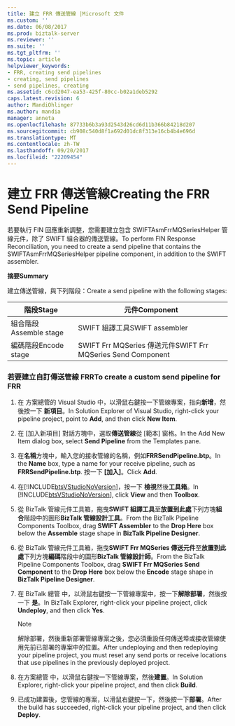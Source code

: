 ```yaml
---
title: 建立 FRR 傳送管線 |Microsoft 文件
ms.custom: ''
ms.date: 06/08/2017
ms.prod: biztalk-server
ms.reviewer: ''
ms.suite: ''
ms.tgt_pltfrm: ''
ms.topic: article
helpviewer_keywords:
- FRR, creating send pipelines
- creating, send pipelines
- send pipelines, creating
ms.assetid: c6cd2047-ea53-425f-80cc-b02a1deb5292
caps.latest.revision: 6
author: MandiOhlinger
ms.author: mandia
manager: anneta
ms.openlocfilehash: 87733b6b3a93d2543d26cd6d11b366b84218d207
ms.sourcegitcommit: cb908c540d8f1a692d01dc8f313e16cb4b4e696d
ms.translationtype: MT
ms.contentlocale: zh-TW
ms.lasthandoff: 09/20/2017
ms.locfileid: "22209454"
---
```

# <a name="creating-the-frr-send-pipeline"></a><span data-ttu-id="59c28-102">建立 FRR 傳送管線</span><span class="sxs-lookup"><span data-stu-id="59c28-102">Creating the FRR Send Pipeline</span></span>
<span data-ttu-id="59c28-103">若要執行 FIN 回應重新調整，您需要建立包含 SWIFTAsmFrrMQSeriesHelper 管線元件，除了 SWIFT 組合器的傳送管線。</span><span class="sxs-lookup"><span data-stu-id="59c28-103">To perform FIN Response Reconciliation, you need to create a send pipeline that contains the SWIFTAsmFrrMQSeriesHelper pipeline component, in addition to the SWIFT assembler.</span></span>  
  
 <span data-ttu-id="59c28-104">**摘要**</span><span class="sxs-lookup"><span data-stu-id="59c28-104">**Summary**</span></span>  
  
 <span data-ttu-id="59c28-105">建立傳送管線，與下列階段：</span><span class="sxs-lookup"><span data-stu-id="59c28-105">Create a send pipeline with the following stages:</span></span>  
  
|<span data-ttu-id="59c28-106">階段</span><span class="sxs-lookup"><span data-stu-id="59c28-106">Stage</span></span>|<span data-ttu-id="59c28-107">元件</span><span class="sxs-lookup"><span data-stu-id="59c28-107">Component</span></span>|  
|-----------|---------------|  
|<span data-ttu-id="59c28-108">組合階段</span><span class="sxs-lookup"><span data-stu-id="59c28-108">Assemble stage</span></span>|<span data-ttu-id="59c28-109">SWIFT 組譯工具</span><span class="sxs-lookup"><span data-stu-id="59c28-109">SWIFT assembler</span></span>|  
|<span data-ttu-id="59c28-110">編碼階段</span><span class="sxs-lookup"><span data-stu-id="59c28-110">Encode stage</span></span>|<span data-ttu-id="59c28-111">SWIFT Frr MQSeries 傳送元件</span><span class="sxs-lookup"><span data-stu-id="59c28-111">SWIFT Frr MQSeries Send Component</span></span>|  
  
### <a name="to-create-a-custom-send-pipeline-for-frr"></a><span data-ttu-id="59c28-112">若要建立自訂傳送管線 FRR</span><span class="sxs-lookup"><span data-stu-id="59c28-112">To create a custom send pipeline for FRR</span></span>  
  
1.  <span data-ttu-id="59c28-113">在 方案總管的 Visual Studio 中，以滑鼠右鍵按一下管線專案，指向**新增**，然後按一下 **新項目**。</span><span class="sxs-lookup"><span data-stu-id="59c28-113">In Solution Explorer of Visual Studio, right-click your pipeline project, point to **Add**, and then click **New Item**.</span></span>  
  
2.  <span data-ttu-id="59c28-114">在 [加入新項目] 對話方塊中，選取**傳送管線**從 [範本] 窗格。</span><span class="sxs-lookup"><span data-stu-id="59c28-114">In the Add New Item dialog box, select **Send Pipeline** from the Templates pane.</span></span>  
  
3.  <span data-ttu-id="59c28-115">在**名稱**方塊中，輸入您的接收管線的名稱，例如**FRRSendPipeline.btp**。</span><span class="sxs-lookup"><span data-stu-id="59c28-115">In the **Name** box, type a name for your receive pipeline, such as **FRRSendPipeline.btp**.</span></span> <span data-ttu-id="59c28-116">按一下 **[加入]**。</span><span class="sxs-lookup"><span data-stu-id="59c28-116">Click **Add**.</span></span>  
  
4.  <span data-ttu-id="59c28-117">在[!INCLUDE[btsVStudioNoVersion](../../includes/btsvstudionoversion-md.md)]，按一下 **檢視**然後**工具箱**。</span><span class="sxs-lookup"><span data-stu-id="59c28-117">In [!INCLUDE[btsVStudioNoVersion](../../includes/btsvstudionoversion-md.md)], click **View** and then **Toolbox**.</span></span>  
  
5.  <span data-ttu-id="59c28-118">從 BizTalk 管線元件工具箱，拖曳**SWIFT 組譯工具**至**放置到此處**下列方塊**組合**階段中的圖形**BizTalk 管線設計工具**。</span><span class="sxs-lookup"><span data-stu-id="59c28-118">From the BizTalk Pipeline Components Toolbox, drag **SWIFT Assembler** to the **Drop Here** box below the **Assemble** stage shape in **BizTalk Pipeline Designer**.</span></span>  
  
6.  <span data-ttu-id="59c28-119">從 BizTalk 管線元件工具箱，拖曳**SWIFT Frr MQSeries 傳送元件**至**放置到此處**下列方塊**編碼**階段中的圖形**BizTalk 管線設計師**。</span><span class="sxs-lookup"><span data-stu-id="59c28-119">From the BizTalk Pipeline Components Toolbox, drag **SWIFT Frr MQSeries Send Component** to the **Drop Here** box below the **Encode** stage shape in **BizTalk Pipeline Designer**.</span></span>  
  
7.  <span data-ttu-id="59c28-120">在 BizTalk 總管 中，以滑鼠右鍵按一下管線專案中，按一下**解除部署**，然後按一下 **是**。</span><span class="sxs-lookup"><span data-stu-id="59c28-120">In BizTalk Explorer, right-click your pipeline project, click **Undeploy**, and then click **Yes**.</span></span>  
  
    > [!NOTE]
    >  <span data-ttu-id="59c28-121">解除部署，然後重新部署管線專案之後，您必須重設任何傳送埠或接收管線使用先前已部署的專案中的位置。</span><span class="sxs-lookup"><span data-stu-id="59c28-121">After undeploying and then redeploying your pipeline project, you must reset any send ports or receive locations that use pipelines in the previously deployed project.</span></span>  
  
8.  <span data-ttu-id="59c28-122">在方案總管 中，以滑鼠右鍵按一下管線專案，然後**建置**。</span><span class="sxs-lookup"><span data-stu-id="59c28-122">In Solution Explorer, right-click your pipeline project, and then click **Build**.</span></span>  
  
9. <span data-ttu-id="59c28-123">已成功建置後，您管線的專案，以滑鼠右鍵按一下，然後按一下**部署**。</span><span class="sxs-lookup"><span data-stu-id="59c28-123">After the build has succeeded, right-click your pipeline project, and then click **Deploy**.</span></span>